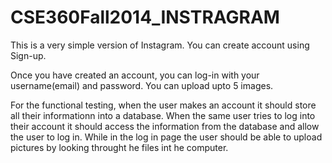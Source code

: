 CSE360Fall2014_INSTRAGRAM
=========================

This is a very simple version of Instagram. You can create account using Sign-up. 

Once you have created an account, you can log-in with your username(email) and password. You can upload upto 5 images. 

For the functional testing, when the user makes an account it should store all their informationn into a database. When the same user tries to log into their account it should access the information from the database and allow the user to log in. While in the log in page the user should be able to upload pictures by looking throught he files int he computer. 


